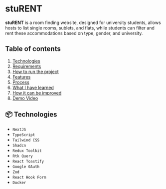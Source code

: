 # stuRENT

**stuRENT** is a room finding website, designed for university students, allows hosts to list single rooms, sublets, and flats, while students can filter and rent these accommodations based on type, gender, and university.

## Table of contents
  1. [ Technologies ](#tech)
  2. [ Requirements ](#req)
  3. [ How to run the project ](#run)
  4. [ Features ](#feat)
  5. [ Process ](#process)
  6. [ What I have learned ](#learning)
  7. [ How it can be improved ](#improvements)
  8. [ Demo Video ](#video)

<a name="tech"></a>
## 📦 Technologies

  - `NextJS`
  - `TypeScript`
  - `Tailwind CSS`
  - `Shadcn`
  - `Redux Toolkit`
  - `Rtk Query`
  - `React Toastify`
  - `Google 0Auth`
  - `Zod`
  - `React Hook Form`
  - `Docker`
